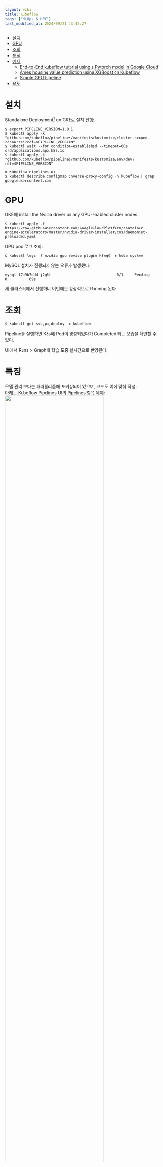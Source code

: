 ```yaml
---
layout: wiki 
title: Kubeflow
tags: ["MLOps & HPC"]
last_modified_at: 2024/09/21 13:45:27
---
```


<!-- TOC -->

- [설치](#설치)
- [GPU](#gpu)
- [조회](#조회)
- [특징](#특징)
- [예제](#예제)
  - [End-to-End kubeflow tutorial using a Pytorch model in Google Cloud](#end-to-end-kubeflow-tutorial-using-a-pytorch-model-in-google-cloud)
  - [Ames housing value prediction using XGBoost on Kubeflow](#ames-housing-value-prediction-using-xgboost-on-kubeflow)
  - [Simple GPU Pipeline](#simple-gpu-pipeline)
- [용도](#용도)

<!-- /TOC -->

# 설치
Standalone Deployment[^fn-stand] on GKE로 설치 진행:
```console
$ export PIPELINE_VERSION=1.8.1
$ kubectl apply -k "github.com/kubeflow/pipelines/manifests/kustomize/cluster-scoped-resources?ref=$PIPELINE_VERSION"
$ kubectl wait --for condition=established --timeout=60s crd/applications.app.k8s.io
$ kubectl apply -k "github.com/kubeflow/pipelines/manifests/kustomize/env/dev?ref=$PIPELINE_VERSION"

# Kubeflow Pipelines UI
$ kubectl describe configmap inverse-proxy-config -n kubeflow | grep googleusercontent.com
```

[^fn-stand]: <https://www.kubeflow.org/docs/components/pipelines/installation/standalone-deployment/>

# GPU
GKE에 install the Nvidia driver on any GPU-enabled cluster nodes:
```console
$ kubectl apply -f https://raw.githubusercontent.com/GoogleCloudPlatform/container-engine-accelerators/master/nvidia-driver-installer/cos/daemonset-preloaded.yaml
```

GPU pod 로그 조회:
```console
$ kubectl logs -f nvidia-gpu-device-plugin-kfmq9 -n kube-system
```

MySQL 설치가 진행되지 않는 오류가 발생했다.
```
mysql-f7b9b7dd4-j2g5f                              0/1     Pending            0          69s
```
새 클러스터에서 진행하니 이번에는 정상적으로 Running 된다.

# 조회
```console
$ kubectl get svc,po,deploy -n kubeflow
```

Pipeline을 실행하면 K8s에 Pod이 생성되었다가 Completed 되는 모습을 확인할 수 있다. 

UI에서 Runs > Graph에 학습 도중 실시간으로 반영된다.

# 특징
모델 관리 보다는 패러럴리즘에 포커싱되어 있으며, 코드도 이에 맞춰 작성.  
아래는 Kubeflow Pipelines UI의 Pipelines 항목 예제:  
<img src="https://user-images.githubusercontent.com/1250095/164163790-f169870c-da93-40d1-80ac-abda164f2c95.png" width="80%">

tfx 예제의 경우 기본 GKE 클러스터는 리소스가 부족해 scale-up이 필요하다. Node auto-provisioning(사용자를 대신해 노드 풀 관리)을 Enabled로 설정하고 Maximum을 10으로 지정했다. 또한 Vertical Pod Autoscaling을 Enabled 했다.

기본 e2-medium은 스펙이 너무 낮아서(Elasticsearch가 설치 안되던 문제와 동일) n2-standard-4로 클러스터를 신규 생성했다. 4CPU/14GB로 구성되어 있다. tfx 예제는 1.5CPU/3.5GB로 요청이 들어간다.

GPU 노드(T4) n1-standard-4(4CPU/13GB)에서 scale up 없이 바로 실행된다. GPU 문제로 us-central1-a에서 생성. 그러나 gcs bucket 설정 문제로 파이썬 오류가 발생하여 실해오디지 않는다.

# 예제
## End-to-End kubeflow tutorial using a Pytorch model in Google Cloud

[^fn-mnist]

[^fn-mnist]: <https://github.com/kubeflow/examples/tree/master/pytorch_mnist>

There are two primary goals for this tutorial:
- Demonstrate an End-to-End kubeflow example
- Present an End-to-End Pytorch model

By the end of this tutorial, you should learn how to:
- Setup a Kubeflow cluster on a new Kubernetes deployment
- Spawn up a shared-persistent storage across the cluster to store models
- Train a distributed model using Pytorch and GPUs on the cluster
- Serve the model using Seldon Core
- Query the model from a simple front-end application

가이드[^fn-mnist]에 따라 진행하려 했으나 오래된 프로젝트라 진행이 어려움

- asia-northeast1-a(Tokyo) Tesla T4 노드 구성
  - 예제에서 ksonnet 필요. 설치시 Xcode 업데이트 필요.

## Ames housing value prediction using XGBoost on Kubeflow

[^fn-ames]

[^fn-ames]: <https://github.com/kubeflow/examples/tree/master/xgboost_ames_housing>

- `s2i` 설치 필요. `$ brew install source-to-image`
- docker build 오류 발생 및 s2i 빌드도 마찬가지 오류 발생:
```console
$ s2i build . seldonio/seldon-core-s2i-python2:0.4 gcr.io/${PROJECT_ID}/housingserve:latest --loglevel=3
```

```
E0421 14:29:19.610652   45759 errors.go:296] An error occurred: non-zero (13) exit code from seldonio/seldon-core-s2i-python2:0.4
```

## Simple GPU Pipeline
[^fn-gpu]

[^fn-gpu]: <https://github.com/kubeflow/examples/tree/master/demos/simple_pipeline>

간단한 pipeline 샘플. 가이드대로 `kfp`를 설치하고 소스를 실행하면 tar.gz가 나오고 이를 kubeflow pipeline으로 등록하면 된다. GPU 예제로, 노드에 GPU가 없다면 실행되지 않는다. 멀티 노드가 아니라 하나의 노드만 동작한다.

# 용도
notebooks를 통해서 pod을 생성하고 노드에 deploy하는 역할을 WebUI로 제공한다. 기존 `kubectl apply`의 대체제 역할을 한다.